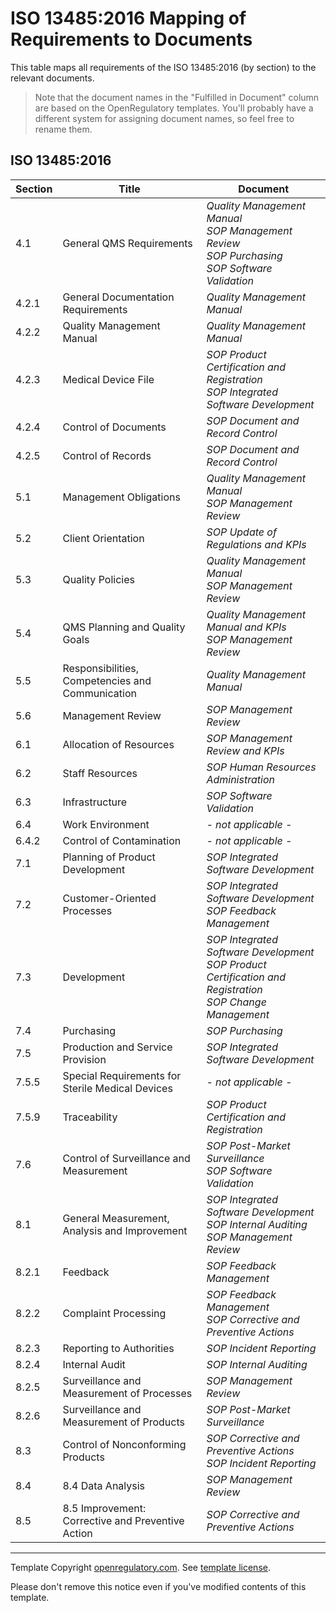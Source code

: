 # ISO 13485:2016 Mapping of Requirements to Documents

This table maps all requirements of the ISO 13485:2016 (by section) to the relevant documents.

> Note that the document names in the "Fulfilled in Document" column are based on the OpenRegulatory
> templates. You'll probably have a different system for assigning document names, so feel free to rename
> them.

## **ISO 13485:2016**

| Section | Title                                             | Document                                                                                                         |
|---------|---------------------------------------------------|------------------------------------------------------------------------------------------------------------------|
| 4.1     | General QMS Requirements                          | *Quality Management Manual*<br>*SOP Management Review*<br>*SOP Purchasing*<br>*SOP Software Validation*          |
| 4.2.1   | General Documentation Requirements                | *Quality Management Manual*                                                                                      |
| 4.2.2   | Quality Management Manual                         | *Quality Management Manual*                                                                                      |
| 4.2.3   | Medical Device File                               | *SOP Product Certification and Registration*<br>*SOP Integrated Software Development*                            |
| 4.2.4   | Control of Documents                              | *SOP Document and Record Control*                                                                                |
| 4.2.5   | Control of Records                                | *SOP Document and Record Control*                                                                                |
| 5.1     | Management Obligations                            | *Quality Management Manual*<br>*SOP Management Review*                                                           |
| 5.2     | Client Orientation                                | *SOP Update of Regulations and KPIs*                                                                             |
| 5.3     | Quality Policies                                  | *Quality Management Manual*<br>*SOP Management Review*                                                           |
| 5.4     | QMS Planning and Quality Goals                    | *Quality Management Manual and KPIs*<br>*SOP Management Review*                                                  |
| 5.5     | Responsibilities, Competencies and Communication  | *Quality Management Manual*                                                                                      |
| 5.6     | Management Review                                 | *SOP Management Review*                                                                                          |
| 6.1     | Allocation of Resources                           | *SOP Management Review and KPIs*                                                                                 |
| 6.2     | Staff Resources                                   | *SOP Human Resources Administration*                                                                             |
| 6.3     | Infrastructure                                    | *SOP Software Validation*                                                                                        |
| 6.4     | Work Environment                                  | *\- not applicable \-*                                                                                           |
| 6.4.2   | Control of Contamination                          | *\- not applicable \-*                                                                                           |
| 7.1     | Planning of Product Development                   | *SOP Integrated Software Development*                                                                            |
| 7.2     | Customer-Oriented Processes                       | *SOP Integrated Software Development*<br>*SOP Feedback Management*                                               |
| 7.3     | Development                                       | *SOP Integrated Software Development*<br>*SOP Product Certification and Registration*<br>*SOP Change Management* |
| 7.4     | Purchasing                                        | *SOP Purchasing*                                                                                                 |
| 7.5     | Production and Service Provision                  | *SOP Integrated Software Development*                                                                            |
| 7.5.5   | Special Requirements for Sterile Medical Devices  | *\- not applicable \-*                                                                                           |
| 7.5.9   | Traceability                                      | *SOP Product Certification and Registration*                                                                     |
| 7.6     | Control of Surveillance and Measurement           | *SOP Post-Market Surveillance*<br>*SOP Software Validation*                                                      |
| 8.1     | General Measurement, Analysis and Improvement     | *SOP Integrated Software Development*<br>*SOP Internal Auditing*<br>*SOP Management Review*                      |
| 8.2.1   | Feedback                                          | *SOP Feedback Management*                                                                                        |
| 8.2.2   | Complaint Processing                              | *SOP Feedback Management*<br>*SOP Corrective and Preventive Actions*                                             |
| 8.2.3   | Reporting to Authorities                          | *SOP Incident Reporting*                                                                                         |
| 8.2.4   | Internal Audit                                    | *SOP Internal Auditing*                                                                                          |
| 8.2.5   | Surveillance and Measurement of Processes         | *SOP Management Review*                                                                                          |
| 8.2.6   | Surveillance and Measurement of Products          | *SOP Post-Market Surveillance*                                                                                   |
| 8.3     | Control of Nonconforming Products                 | *SOP Corrective and Preventive Actions*<br>*SOP Incident Reporting*                                              |
| 8.4     | 8.4 Data Analysis                                 | *SOP Management Review*                                                                                          |
| 8.5     | 8.5 Improvement: Corrective and Preventive Action | *SOP Corrective and Preventive Actions*                                                                          |

---

Template Copyright [openregulatory.com](https://openregulatory.com). See [template
license](https://openregulatory.com/template-license).

Please don't remove this notice even if you've modified contents of this template.
